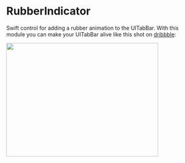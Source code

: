 # RubberIndicator

Swift control for adding a rubber animation to the UITabBar. With this module you can make your UITabBar alive like this shot on [dribbble](https://dribbble.com/shots/2090803-Rubber-Indicator?list=searches&tag=indicator&offset=7):

<img src="https://d13yacurqjgara.cloudfront.net/users/303234/screenshots/2090803/pageindicator.gif" width="400px" height="300px" />
